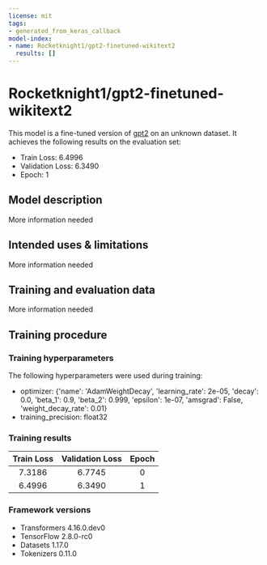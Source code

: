 ```yaml
---
license: mit
tags:
- generated_from_keras_callback
model-index:
- name: Rocketknight1/gpt2-finetuned-wikitext2
  results: []
---
```


<!-- This model card has been generated automatically according to the information Keras had access to. You should
probably proofread and complete it, then remove this comment. -->

# Rocketknight1/gpt2-finetuned-wikitext2

This model is a fine-tuned version of [gpt2](https://huggingface.co/gpt2) on an unknown dataset.
It achieves the following results on the evaluation set:
- Train Loss: 6.4996
- Validation Loss: 6.3490
- Epoch: 1

## Model description

More information needed

## Intended uses & limitations

More information needed

## Training and evaluation data

More information needed

## Training procedure

### Training hyperparameters

The following hyperparameters were used during training:
- optimizer: {'name': 'AdamWeightDecay', 'learning_rate': 2e-05, 'decay': 0.0, 'beta_1': 0.9, 'beta_2': 0.999, 'epsilon': 1e-07, 'amsgrad': False, 'weight_decay_rate': 0.01}
- training_precision: float32

### Training results

| Train Loss | Validation Loss | Epoch |
|:----------:|:---------------:|:-----:|
| 7.3186     | 6.7745          | 0     |
| 6.4996     | 6.3490          | 1     |


### Framework versions

- Transformers 4.16.0.dev0
- TensorFlow 2.8.0-rc0
- Datasets 1.17.0
- Tokenizers 0.11.0
